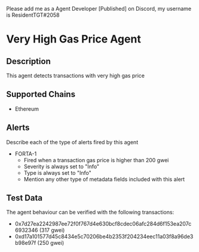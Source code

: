 Please add me as a Agent Developer [Published] on Discord, my username is ResidentTGT#2058

# Very High Gas Price Agent

## Description

This agent detects transactions with very high gas price

## Supported Chains

- Ethereum

## Alerts

Describe each of the type of alerts fired by this agent

- FORTA-1
  - Fired when a transaction gas price is higher than 200 gwei
  - Severity is always set to "Info"
  - Type is always set to "Info"
  - Mention any other type of metadata fields included with this alert

## Test Data

The agent behaviour can be verified with the following transactions:

- 0x7d27ea2242987ee72f0f767d4e630bcf8cdec06afc284d6f153ea207c6932346 (317 gwei)
- 0xd17a101577d45c8434e5c70206be4b2353f204234eec11a03f8a96de3b98e97f (250 gwei)
